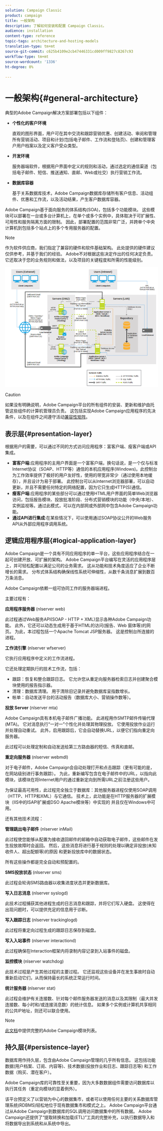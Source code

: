 ```yaml
---
solution: Campaign Classic
product: campaign
title: 一般架构
description: 了解如何安装和配置 Campaign Classic。
audience: installation
content-type: reference
topic-tags: architecture-and-hosting-models
translation-type: tm+mt
source-git-commit: c625b4109e2cb47446331cd009ff9827c8267c93
workflow-type: tm+mt
source-wordcount: '1336'
ht-degree: 0%

---
```



# 一般架构{#general-architecture}

典型的Adobe Campaign解决方案部署包括以下组件：

* **个性化的客户环境**

   直观的图形界面，用户可在其中交流和跟踪营销优惠、创建活动、审阅和管理所有营销活动、项目和计划(包括电子邮件、工作流和登陆页)、创建和管理客户用户档案以及定义客户受众类型。

* **开发环境**

   服务器端软件，根据用户界面中定义的规则和活动，通过选定的通信渠道（包括电子邮件、短信、推送通知、直邮、Web或社交）执行营销工作流。

* **数据库容器**

   基于关系数据库技术，Adobe Campaign数据库存储所有客户信息、活动组件、优惠和工作流，以及活动结果，产生客户数据库容器。

Adobe Campaign基于面向服务的体系结构(SOA)，包括多个功能模块。 这些模块可以部署在一台或多台计算机上，在单个或多个实例中，具体取决于可扩展性、可用性和服务隔离方面的限制。 因此，部署配置的范围非常广泛，并跨单个中央计算机到包括多个站点上的多个专用服务器的配置。

>[!NOTE]
>
>作为软件供应商，我们指定了兼容的硬件和软件基础架构。 此处提供的硬件建议仅供参考，并基于我们的经验。 Adobe不对根据这些决定作出的任何决定负责。 它还取决于您的业务规则和做法，以及项目的关键程度和所需的性能级别。

![](assets/s_ncs_install_architecture.png)

>[!CAUTION]
>
>如果没有明确说明，Adobe Campaign平台的所有组件的安装、更新和维护由托管这些组件的计算机管理员负责。 这包括实现Adobe Campaign应用程序的先决条件，以及在组件之间遵守活动[兼容性矩阵](../../rn/using/compatibility-matrix.md)。

## 表示层{#presentation-layer}

根据用户的需要，可以通过不同的方式访问应用程序：富客户端、瘦客户端或API集成。

* **富客户端**:应用程序的主用户界面是一个富客户端，换句话说，是一个仅与标准Internet协议（SOAP、HTTP等）通信的本机应用程序(Windows)。此控制台为工作效率提供了极好的用户友好性，使用的带宽非常少（通过使用本地缓存），并且设计为易于部署。 此控制台可以从Internet浏览器部署，可以自动更新，并且不需要任何特定的网络配置，因为它只生成HTTP(S)通信。
* **瘦客户端**:应用程序的某些部分可以通过使用HTML用户界面的简单Web浏览器访问，包括报告模块、投放批准阶段、分布式营销模块的功能（中央/本地）、实例监视等。通过此模式，可以在内部网或外部网中包含Adobe Campaign功能。
* **通过API进行集成**:在某些情况下，可以使用通过SOAP协议公开的Web服务API从外部应用程序调用系统。

## 逻辑应用程序层{#logical-application-layer}

Adobe Campaign是一个具有不同应用程序的单一平台，这些应用程序结合在一起可创建开放、可扩展的架构。 Adobe Campaign平台编写在灵活的应用程序层上，并可轻松配置以满足公司的业务需求。 这从功能和技术角度适应了企业不断增长的需求。 分布式体系结构确保线性系统可伸缩性，从数千条消息扩展到数百万条消息。

Adobe Campaign依赖一组可协同工作的服务器端进程。

主要过程有：

**应用程序服务器** (nlserver web)

此过程通过Web服务API(SOAP - HTTP + XML)显示各种Adobe Campaign功能。 此外，它还可以动态生成用于基于HTML的访问(报告、Web 窗体等)的网页。 为此，本过程包括一个Apache Tomcat JSP服务器。 这是控制台所连接的进程。

**工作流引擎** (nlserver wfserver)

它执行应用程序中定义的工作流进程。

它还处理定期执行的技术工作流，包括：

* 跟踪：恢复和整合跟踪日志。 它允许您从重定向服务器检索日志并创建聚合模块使用的报告指示器。
* 清理：数据库清理。 用于清除旧记录并避免数据库呈指数增长。
* 帐单：自动发送平台的活动报告（数据库大小、营销操作数等）。

**投放 Server** (nlserver mta)

Adobe Campaign具有本机电子邮件广播功能。 此进程用作SMTP邮件传输代理(MTA)。 它对消息执行“一对一”个性化并处理其物理投放。 它使用投放作业运行并处理自动重试。 此外，启用跟踪后，它会自动替换URL，以便它们指向重定向服务器。

此过程可以处理定制和自动发送给第三方路由器的短信、传真和直邮。

**重定向服务器** (nlserver webmdl)

对于电子邮件，Adobe Campaign会自动处理打开和点击跟踪（更有可能的是，在网站级别进行事务跟踪）。 为此，重新编写包含在电子邮件中的URL，以指向此模块，该模块在将Internet用户的通过重新定向到所需URL之前注册这些用户。

为保证最高可用性，此过程完全独立于数据库：其他服务器进程仅使用SOAP调用（HTTP、HTTP和XML）与它通信。 技术上，此功能是在HTTP服务器的扩展模块（IIS中的ISAPI扩展或DSO Apache模块等）中实现的 并且仅在Windows中可用。

还有其他技术流程：

**管理跳出电子邮件** (nlserver inMail)

此过程使您能够从配置为接收退回邮件的邮箱中自动获取电子邮件，这些邮件在发生投放故障时会返回。 然后，这些消息将进行基于规则的处理以确定非投放(未知收件人、超出配额等)的原因 和更新投放库中的数据状态。

所有这些操作都是完全自动和预配置的。

**SMS投放状态** (nlserver sms)

此过程会轮询SMS路由器以收集进度状态并更新数据库。

**写入日志消息** (nlserver syslogd)

此技术过程捕获其他进程生成的日志消息和跟踪，并将它们写入硬盘。 这使得在出现问题时，可以提供充足的信息用于诊断。

**写入跟踪日志** (nlserver trackinglogd)

此过程将重定向过程生成的跟踪日志保存到磁盘。

**写入入站事件** (nlserver interactiond)

此过程确保在Interaction框架内将录制内容记录到入站事件的磁盘。

**监控模块** (nlserver watchdog)

此技术过程是产生其他过程的主要过程。 它还监视这些设备并在发生事故时自动重新启动它们，从而保持最长的系统正常运行时间。

**统计服务器** (nlserver stat)

此过程会维护有关连接数、针对每个邮件服务器发送的消息以及其限制（最大并发连接数、每小时和/或连接消息数）的统计信息。 如果多个实例或计算机共享相同的公共IP地址，则还可以联合使用。

>[!NOTE]
>
>[此文档](../../production/using/operating-principle.md)中提供完整的Adobe Campaign模块列表。

## 持久层{#persistence-layer}

数据库用作持久层，包含由Adobe Campaign管理的几乎所有信息。 这包括功能数据(用户档案、订阅、内容等)、技术数据(投放作业和日志、跟踪日志等) 和工作数据（购买、潜在客户）。

Adobe Campaign库的可靠性至关重要，因为大多数数据组件需要访问数据库以执行其任务（重定向模块的显着例外）。

该平台预定义了以营销为中心的数据集市，或者可以使用任何主要的关系数据库管理系统(RDBMS)轻松地位于现有数据集市和模式之上。 Adobe Campaign平台通过从Adobe Campaign到数据库的SQL调用访问数据集中的所有数据。 Adobe Campaign还提供了“提取转换和加载(ETL)”工具的完整补充，以执行数据导入和将数据导出到系统和从系统中导出。
